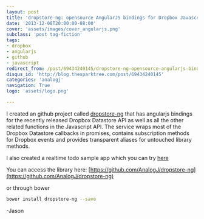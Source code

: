 ```yaml
---
layout: post
title: 'dropstore-ng: opensource AngularJS bindings for Dropbox Javascript API'
date: '2013-12-08T20:00:00-08:00'
cover: 'assets/images/cover_angularjs.png'
subclass: 'post tag-fiction'
tags:
- dropbox
- angularjs
- github
- javascript
redirect_from: /post/69434240145/dropstore-ng-opensource-angularjs-bindings-for
disqus_id: 'http://blog.thesparktree.com/post/69434240145'
categories: 'analogj'
navigation: True
logo: 'assets/logo.png'

---
```

I created an github project called [dropstore-ng](https://github.com/AnalogJ/dropstore-ng) that has angularjs bindings for the recently released Dropbox Datastore API as well as all the other related functions in the Javascript API.
The service wraps most of the Dropbox Datastore callbacks in promises, contains subscription methods for Dropbox events and provides transparent aliases for untouched library methods.

I also created a realtime todo sample app which you can try [here](https://dropstore-ng.herokuapp.com/)

You can access the library here:
[https://github.com/AnalogJ/dropstore-ng](https://github.com/AnalogJ/dropstore-ng)

or through bower

```bash
bower install dropstore-ng --save
```

-Jason
